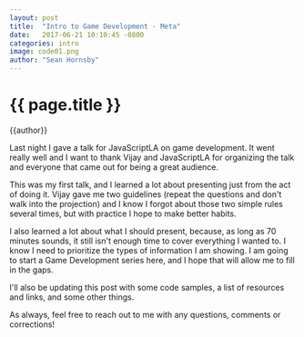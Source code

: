 ```yaml
---
layout: post
title:  "Intro to Game Development - Meta"
date:   2017-06-21 10:10:45 -0800
categories: intro
image: code01.png
author: "Sean Hornsby"
---
```


{{ page.title }}
================
{{author}}

Last night I gave a talk for JavaScriptLA on game development. It went really well and I want to thank Vijay and JavaScriptLA for organizing the talk and everyone that came out for being a great audience.

This was my first talk, and I learned a lot about presenting just from the act of doing it. Vijay gave me two guidelines (repeat the questions and don't walk into the projection) and I know I forgot about those two simple rules several times, but with practice I hope to make better habits.

I also learned a lot about what I should present, because, as long as 70 minutes sounds, it still isn't enough time to cover everything I wanted to. I know I need to prioritize the types of information I am showing. I am going to start a Game Development series here, and I hope that will allow me to fill in the gaps.

I'll also be updating this post with some code samples, a list of resources and links, and some other things.

As always, feel free to reach out to me with any questions, comments or corrections!